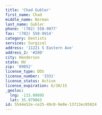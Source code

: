 ```yaml
---
title: 'Chad Gubler'
first_name: Chad
middle_name: Norman
last_name: Gubler
phone: '(702) 558-9977'
fax: '(702) 558-9914'
category: Dentists
services: Surgical
address: '11221 S Eastern Ave'
address_2: '#200'
city: Henderson
state: NV
zip: '89052'
license_type: DDS
license_number: '3331'
license_status: Active
license_expiration: 6/30/15
_geoloc:
  lng: -115.09895
  lat: 35.979863
id: 5544e52e-ce25-49c0-9e0e-13713ec05024
---
```


